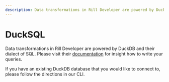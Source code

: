 ```yaml
---
description: Data transformations in Rill Developer are powered by DuckDB and their dialect of SQL.
---
```


# DuckSQL
Data transformations in Rill Developer are powered by DuckDB and their dialect of SQL. Please visit their [documentation](https://duckdb.org/docs/sql/introduction) for insight how to write your queries.

If you have an existing DuckDB database that you would like to connect to, please follow the directions in our CLI.